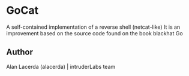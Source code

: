 # GoCat
A self-contained implementation of a reverse shell (netcat-like)
It is an improvement based on the source code found on the book blackhat Go 

## Author
Alan Lacerda (alacerda) | intruderLabs team
